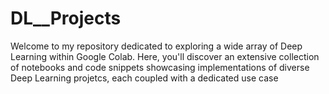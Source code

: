 # DL__Projects
Welcome to my repository dedicated to exploring a wide array of Deep Learning within Google Colab. Here, you'll discover an extensive collection of notebooks and code snippets showcasing implementations of diverse Deep Learning projetcs, each coupled with a dedicated use case
